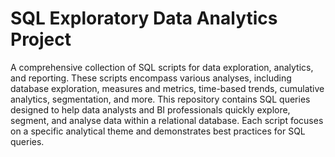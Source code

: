 # SQL Exploratory Data Analytics Project

A comprehensive collection of SQL scripts for data exploration, analytics, and reporting. 
These scripts encompass various analyses, including database exploration, measures and metrics, time-based trends, cumulative analytics, segmentation, and more. 
This repository contains SQL queries designed to help data analysts and BI professionals quickly explore, segment, and analyse data within a relational database. Each script focuses on a specific analytical theme and demonstrates best practices for SQL queries.
